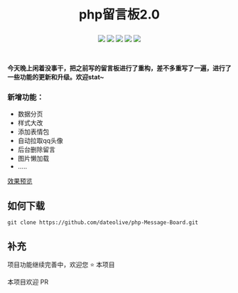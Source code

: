 # <p align="center">php留言板2.0</p>

<p align="center">
    <a href="https://github.com/dateolive/php-Message-Board/"><img src="https://img.shields.io/badge/status-updating-brightgreen.svg"></a>
    <a href="https://opensource.org/licenses/mit-license.php"><img src="https://badges.frapsoft.com/os/mit/mit.svg"></a>
    <a href="https://github.com/dateolive/php-Message-Board/graphs/contributors"><img src="https://img.shields.io/github/contributors/dateolive/php-Message-Board?color=blue"></a>
    <a href="https://github.com/dateolive/php-Message-Board/stargazers"><img src="https://img.shields.io/github/stars/dateolive/php-Message-Board.svg?logo=github"></a>
    <a href="https://github.com/dateolive/php-Message-Board/network/members"><img src="https://img.shields.io/github/forks/dateolive/php-Message-Board.svg?color=blue&logo=github"></a>
   
</p>
<br />

**今天晚上闲着没事干，把之前写的留言板进行了重构，差不多重写了一遍，进行了一些功能的更新和升级。欢迎stat~**

### 新增功能：

- 数据分页
- 样式大改
- 添加表情包
- 自动拉取qq头像
- 后台删除留言
- 图片懒加载
- .....

[效果预览](https://imapi.datealive.top/liuyan/message.php)


## 如何下载

``` git
git clone https://github.com/dateolive/php-Message-Board.git
```

## 补充

项目功能继续完善中，欢迎您 :star: 本项目 

本项目欢迎 PR


